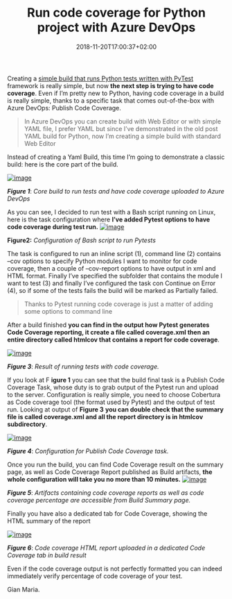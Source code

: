 ﻿---
title: "Run code coverage for Python project with Azure DevOps"
description: ""
date: 2018-11-20T17:00:37+02:00
draft: false
tags: [Azure Devops,build,Python]
categories: [Azure DevOps]
---
Creating a [simple build that runs Python tests written with PyTest](http://www.codewrecks.com/blog/index.php/2018/11/12/run-python-test-with-azure-devops-pipeline/) framework is really simple, but now  **the next step is trying to have code coverage**. Even if I’m pretty new to Python, having code coverage in a build is really simple, thanks to a specific task that comes out-of-the-box with Azure DevOps: Publish Code Coverage.

> In Azure DevOps you can create build with Web Editor or with simple YAML file, I prefer YAML but since I’ve demonstrated in the old post YAML build for Python, now I’m creating a simple build with standard Web Editor

Instead of creating a Yaml Build, this time I’m going to demonstrate a classic build: here is the core part of the build.

[![image](http://www.codewrecks.com/blog/wp-content/uploads/2018/11/image_thumb-1.png "image")](http://www.codewrecks.com/blog/wp-content/uploads/2018/11/image-1.png)

 ***Figure 1***: *Core build to run tests and have code coverage uploaded to Azure DevOps*

As you can see, I decided to run test with a Bash script running on Linux, here is the task configuration where  **I’ve added Pytest options to have code coverage during test run.** [![image](http://www.codewrecks.com/blog/wp-content/uploads/2018/11/image_thumb-2.png "image")](http://www.codewrecks.com/blog/wp-content/uploads/2018/11/image-2.png)

 **Figure2:** *Configuration of Bash script to run Pytests*

The task is configured to run an inline script (1), command line (2) contains –cov options to specify Python modules I want to monitor for code coverage, then a couple of –cov-report options to have output in xml and HTML format. Finally I’ve specified the subfolder that contains the module I want to test (3) and finally I’ve configured the task con Continue on Error (4), so if some of the tests fails the build will be marked as Partially failed.

> Thanks to Pytest running code coverage is just a matter of adding some options to command line

After a build finished  **you can find in the output how Pytest generates Code Coverage reporting, it create a file called coverage.xml then an entire directory called htmlcov that contains a report for code coverage**.

[![image](http://www.codewrecks.com/blog/wp-content/uploads/2018/11/image_thumb-3.png "image")](http://www.codewrecks.com/blog/wp-content/uploads/2018/11/image-3.png)

 ***Figure 3***: *Result of running tests with code coverage.*

If you look at F **igure 1** you can see that the build final task is a Publish Code Coverage Task, whose duty is to grab output of the Pytest run and upload to the server. Configuration is really simple, you need to choose Cobertura as Code coverage tool (the format used by Pytest) and the output of test run. Looking at output of  **Figure 3**  **you can double check that the summary file is called coverage.xml and all the report directory is in htmlcov subdirectory**.

[![image](http://www.codewrecks.com/blog/wp-content/uploads/2018/11/image_thumb-4.png "image")](http://www.codewrecks.com/blog/wp-content/uploads/2018/11/image-4.png)

 ***Figure 4***: *Configuration for Publish Code Coverage task.*

Once you run the build, you can find Code Coverage result on the summary page, as well as Code Coverage Report published as Build artifacts, **the whole configuration will take you no more than 10 minutes.** [![image](http://www.codewrecks.com/blog/wp-content/uploads/2018/11/image_thumb-5.png "image")](http://www.codewrecks.com/blog/wp-content/uploads/2018/11/image-5.png)

 ***Figure 5***: *Artifacts containing code coverage reports as well as code coverage percentage are accessible from Build Summary page.*

Finally you have also a dedicated tab for Code Coverage, showing the HTML summary of the report

[![image](http://www.codewrecks.com/blog/wp-content/uploads/2018/11/image_thumb-6.png "image")](http://www.codewrecks.com/blog/wp-content/uploads/2018/11/image-6.png)

 ***Figure 6***: *Code coverage HTML report uploaded in a dedicated Code Coverage tab in build result*

Even if the code coverage output is not perfectly formatted you can indeed immediately verify percentage of code coverage of your test.

Gian Maria.
